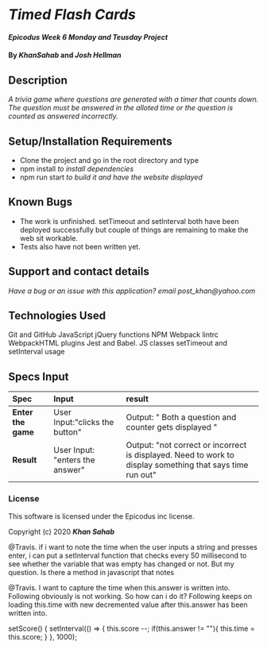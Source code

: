 # _Timed Flash Cards_

#### _Epicodus Week 6 Monday and Teusday Project_

#### By _**KhanSahab**_ and _**Josh Hellman**_

## Description
_A trivia game where questions are generated with a timer that counts down. The question must be answered in the alloted time or the question is counted as answered incorrectly._


## Setup/Installation Requirements

* Clone the project and go in the root directory and type 
* npm install _to install dependencies_
* npm run start _to build it and have the website displayed_

## Known Bugs

* The work is unfinished. setTimeout and setInterval both have been deployed successfully but couple of things are remaining to make the web sit workable.
* Tests also have not been written yet.

## Support and contact details

_Have a bug or an issue with this application? email post_khan@yahoo.com_

## Technologies Used

Git and GitHub
JavaScript
jQuery
functions
NPM
Webpack
lintrc
WebpackHTML plugins
Jest and Babel.
JS classes
setTimeout and setInterval usage


## Specs Input
| Spec | Input | result |
| :-------------  | :-----------------------------------------------------| :----------------------------------------|
| **Enter the game**  | User Input:"clicks the button" | Output: " Both a question and counter gets displayed " |
| **Result** | User Input: "enters the answer" | Output: "not correct or incorrect is displayed. Need to work to display something that says time run out"|




### License


This software is licensed under the Epicodus inc license.

Copyright (c) 2020 **_Khan Sahab_**

@Travis. if i want to note the time when the user inputs a string and presses enter, i can put a setInterval function that checks every 50 millisecond to see whether the variable that was empty has changed or not. But my question. Is there a method in javascript that notes 

 @Travis. I want to capture the time when this.answer is written into. Following obviously is not working. So how can i do it? Following keeps on loading this.time with new decremented value after this.answer has been written into.
 
 setScore() {
    setInterval(() => {
      this.score --;
      if(this.answer != ""){
        this.time = this.score;
      }
  }, 1000);